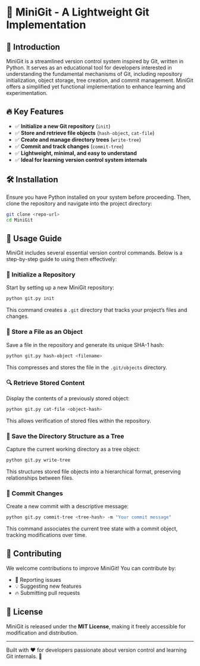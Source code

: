 # 🚀 MiniGit - A Lightweight Git Implementation
## 📝 Introduction
MiniGit is a streamlined version control system inspired by Git, written in Python. It serves as an educational tool for developers interested in understanding the fundamental mechanisms of Git, including repository initialization, object storage, tree creation, and commit management. MiniGit offers a simplified yet functional implementation to enhance learning and experimentation.

## 🔥 Key Features
- ✅ **Initialize a new Git repository** (`init`)
- ✅ **Store and retrieve file objects** (`hash-object`, `cat-file`)
- ✅ **Create and manage directory trees** (`write-tree`)
- ✅ **Commit and track changes** (`commit-tree`)
- ✅ **Lightweight, minimal, and easy to understand**
- ✅ **Ideal for learning version control system internals**

## 🛠 Installation
Ensure you have Python installed on your system before proceeding. Then, clone the repository and navigate into the project directory:

```sh
git clone <repo-url>
cd MiniGit
```

## 🚀 Usage Guide
MiniGit includes several essential version control commands. Below is a step-by-step guide to using them effectively:

### 🎯 Initialize a Repository
Start by setting up a new MiniGit repository:
```sh
python git.py init
```
This command creates a `.git` directory that tracks your project’s files and changes.

### 📌 Store a File as an Object
Save a file in the repository and generate its unique SHA-1 hash:
```sh
python git.py hash-object <filename>
```
This compresses and stores the file in the `.git/objects` directory.

### 🔍 Retrieve Stored Content
Display the contents of a previously stored object:
```sh
python git.py cat-file <object-hash>
```
This allows verification of stored files within the repository.

### 📂 Save the Directory Structure as a Tree
Capture the current working directory as a tree object:
```sh
python git.py write-tree
```
This structures stored file objects into a hierarchical format, preserving relationships between files.

### 📝 Commit Changes
Create a new commit with a descriptive message:
```sh
python git.py commit-tree <tree-hash> -m "Your commit message"
```
This command associates the current tree state with a commit object, tracking modifications over time.

## 🤝 Contributing
We welcome contributions to improve MiniGit! You can contribute by:
- 🐛 Reporting issues
- 💡 Suggesting new features
- 🔥 Submitting pull requests

## 📜 License
MiniGit is released under the **MIT License**, making it freely accessible for modification and distribution.

---

Built with ❤️ for developers passionate about version control and learning Git internals. 🚀

